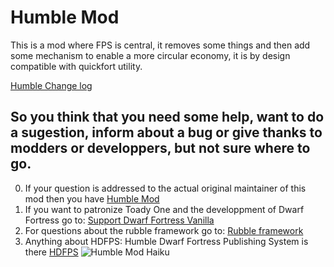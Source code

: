 # Humble Mod 
This is a mod where FPS is central, it removes some things and then add some mechanism to enable a more circular economy, it is by design compatible with quickfort utility.

[Humble Change log](/addonfile?addon=Abadrausar___Humble&file=addon_changes.md)
## So you think that you need some help, want to do a sugestion, inform about a bug or give thanks to modders or developpers, but not sure where to go.
0. If your question is addressed to the actual original maintainer of this mod then you have [Humble Mod](http://www.bay12forums.com/smf/index.php?topic=157300.0)
1. If you want to patronize Toady One and the developpment of Dwarf Fortress go to: [Support Dwarf Fortress Vanilla](http://www.bay12games.com/support.html)
2. For questions about the rubble framework go to: [Rubble framework](http://www.bay12forums.com/smf/index.php?topic=154304.0)
3. Anything about HDFPS: Humble Dwarf Fortress Publishing System is there [HDFPS](http://www.bay12forums.com/smf/index.php?topic=157300.0)
![Humble Mod Haiku](https://s-media-cache-ak0.pinimg.com/236x/8b/40/07/8b400773aed139e1f39aecb690c4b8c3.jpg)
